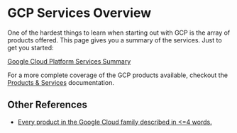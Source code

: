 # GCP Services Overview

One of the hardest things to learn when starting out with GCP is the array of products offered. This page gives you a summary of the services. Just to get you started:

[Google Cloud Platform Services Summary](https://cloud.google.com/terms/services)

For a more complete coverage of the GCP products available, checkout the [Products & Services](https://cloud.google.com/products/) documentation.

## Other References

* [Every product in the Google Cloud family described in <=4 words.](https://github.com/gregsramblings/google-cloud-4-words)


